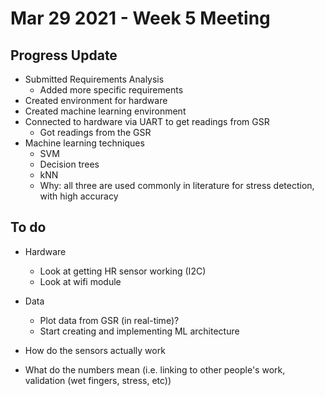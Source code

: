 # Mar 29 2021 - Week 5 Meeting

## Progress Update

* Submitted Requirements Analysis
  * Added more specific requirements
* Created environment for hardware
* Created machine learning environment
* Connected to hardware via UART to get readings from GSR
  * Got readings from the GSR
* Machine learning techniques
  * SVM
  * Decision trees
  * kNN
  * Why: all three are used commonly in literature for stress detection, with high accuracy

## To do

* Hardware
  * Look at getting HR sensor working (I2C)
  * Look at wifi module
* Data
  * Plot data from GSR (in real-time)?
  * Start creating and implementing ML architecture

* How do the sensors actually work
* What do the numbers mean (i.e. linking to other people's work, validation (wet fingers, stress, etc))
